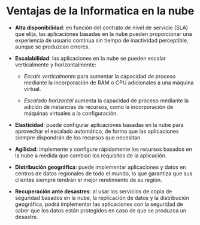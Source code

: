 # Ventajas de la Informatica en la nube

* **Alta disponibilidad**: en función del contrato de nivel de servicio (SLA) que elija, las aplicaciones basadas en la nube pueden proporcionar una experiencia de usuario continua sin tiempo de inactividad perceptible, aunque se produzcan errores.

* **Escalabilidad**: las aplicaciones en la nube se pueden escalar verticalmente y horizontalmente:

    * _Escale verticalmente_ para aumentar la capacidad de proceso mediante la incorporación de RAM o CPU adicionales a una máquina virtual.

    * _Escalado horizontal_ aumenta la capacidad de proceso mediante la adición de instancias de recursos, como la incorporación de máquinas virtuales a la configuración.

* **Elasticidad**: puede configurar aplicaciones basadas en la nube para aprovechar el escalado automático, de forma que las aplicaciones siempre dispondrán de los recursos que necesitan.

* **Agilidad**: implemente y configure rápidamente los recursos basados en la nube a medida que cambian los requisitos de la aplicación.

* **Distribución geográfica**: puede implementar aplicaciones y datos en centros de datos regionales de todo el mundo, lo que garantiza que sus clientes siempre tendrán el mejor rendimiento de su región.

* **Recuperación ante desastres**: al usar los servicios de copia de seguridad basados en la nube, la replicación de datos y la distribución geográfica, podrá implementar las aplicaciones con la seguridad de saber que los datos están protegidos en caso de que se produzca un desastre.